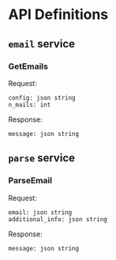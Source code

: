 # API Definitions

## `email` service

### GetEmails

Request:

```
config: json string
n_mails: int
```

Response:

```
message: json string
```

## `parse` service

### ParseEmail

Request:

```
email: json string
additional_info: json string
```

Response:

```
message: json string
```